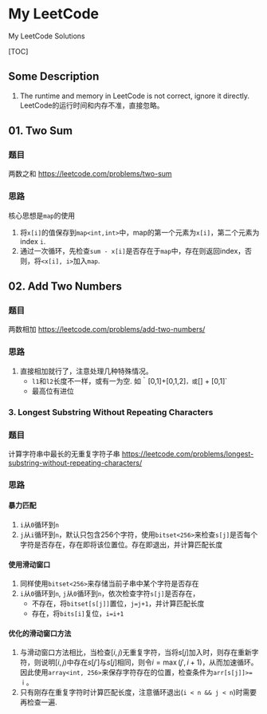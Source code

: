 # My LeetCode
My LeetCode Solutions

[TOC]


## Some Description
1. The runtime and memory in LeetCode is not correct, ignore it directly. LeetCode的运行时间和内存不准，直接忽略。


## 01. Two Sum
### 题目
两数之和
https://leetcode.com/problems/two-sum
### 思路
核心思想是`map`的使用
1. 将`x[i]`的值保存到`map<int,int>`中，map的第一个元素为`x[i]`，第二个元素为index `i`.
1. 通过一次循环，先检查`sum - x[i]`是否存在于`map`中，存在则返回index，否则，将`<x[i], i>`加入`map`.

## 02. Add Two Numbers
### 题目
两数相加
https://leetcode.com/problems/add-two-numbers/
### 思路
1. 直接相加就行了，注意处理几种特殊情况。
    - `l1`和`l2`长度不一样，或有一为空. 如｀[0,1]+[0,1,2]`，或`[] + [0,1]`
    - 最高位有进位

### 3. Longest Substring Without Repeating Characters
### 题目
计算字符串中最长的无重复字符子串
https://leetcode.com/problems/longest-substring-without-repeating-characters/
### 思路
#### 暴力匹配
1. `i`从`0`循环到`n`
1. `j`从`i`循环到`n`，默认只包含256个字符，使用`bitset<256>`来检查`s[j]`是否每个字符是否存在，存在即将该位置位。存在即退出，并计算匹配长度

#### 使用滑动窗口
1. 同样使用`bitset<256>`来存储当前子串中某个字符是否存在
1. `i`从`0`循环到`n`, `j`从`0`循环到`n`，依次检查字符`s[j]`是否存在，
    - 不存在，将`bitset[s[j]]`置位，`j=j+1`，并计算匹配长度
    - 存在，将`bits[i]`复位，`i=i+1`
#### 优化的滑动窗口方法
1. 与滑动窗口方法相比，当检查$[i,j)$无重复字符，当将$s[j]$加入时，则存在重新字符，则说明$[i,j)$中存在$s[j']$与$s[j]$相同，则令$i= \max(j', i+1)$，从而加速循环。因此使用`array<int, 256>`来保存字符存在的位置，检查条件为`arr[s[j]]>=ｉ`。
1. 只有刚存在重复字符时计算匹配长度，注意循环退出(`i < n && j < n`)时需要再检查一遍.